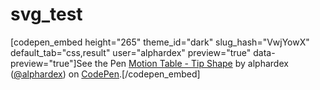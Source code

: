 # svg_test

[codepen_embed height="265" theme_id="dark" slug_hash="VwjYowX" default_tab="css,result" user="alphardex" preview="true" data-preview="true"]See the Pen <a href='https://codepen.io/alphardex/pen/VwjYowX'>Motion Table - Tip Shape</a> by alphardex (<a href='https://codepen.io/alphardex'>@alphardex</a>) on <a href='https://codepen.io'>CodePen</a>.[/codepen_embed]


